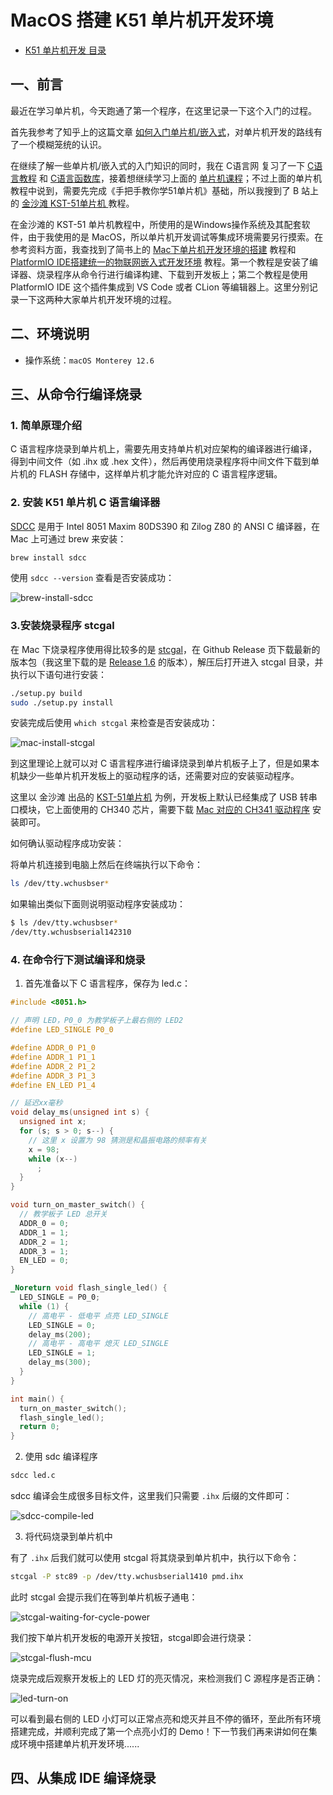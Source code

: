 # MacOS 搭建 K51 单片机开发环境

- [K51 单片机开发 目录](./index.md)

## 一、前言

最近在学习单片机，今天跑通了第一个程序，在这里记录一下这个入门的过程。

首先我参考了知乎上的这篇文章 [如何入门单片机/嵌入式](https://zhuanlan.zhihu.com/p/44771282?utm_id=0)，对单片机开发的路线有了一个模糊笼统的认识。

在继续了解一些单片机/嵌入式的入门知识的同时，我在 C语言网 复习了一下 [C语言教程](https://www.dotcpp.com/course/c/) 和 [C语言函数库](https://www.dotcpp.com/course/lib/)，接着想继续学习上面的 [单片机课程](https://www.dotcpp.com/course/scm/)；不过上面的单片机教程中说到，需要先完成《手把手教你学51单片机》基础，所以我搜到了 B 站上的 [金沙滩 KST-51单片机 ](https://www.bilibili.com/video/BV1RJ411k74J/?p=1&vd_source=242281abf4f78a703efdf5ba4b810246) 教程。

在金沙滩的 KST-51 单片机教程中，所使用的是Windows操作系统及其配套软件，由于我使用的是 MacOS，所以单片机开发调试等集成环境需要另行摸索。在参考资料方面，我查找到了简书上的 [Mac下单片机开发环境的搭建](https://www.jianshu.com/p/d16025a34cfe) 教程和 [PlatformIO IDE搭建统一的物联网嵌入式开发环境](https://www.jianshu.com/p/1f68451ee99c) 教程。第一个教程是安装了编译器、烧录程序从命令行进行编译构建、下载到开发板上；第二个教程是使用 PlatformIO IDE 这个插件集成到 VS Code 或者 CLion 等编辑器上。这里分别记录一下这两种大家单片机开发环境的过程。

## 二、环境说明

- 操作系统：`macOS Monterey 12.6`

## 三、从命令行编译烧录

### 1. 简单原理介绍

C 语言程序烧录到单片机上，需要先用支持单片机对应架构的编译器进行编译，得到中间文件（如 .ihx 或 .hex 文件），然后再使用烧录程序将中间文件下载到单片机的 FLASH 存储中，这样单片机才能允许对应的 C 语言程序逻辑。

### 2. 安装 K51 单片机 C 语言编译器

[SDCC](https://sdcc.sourceforge.net/) 是用于 Intel 8051 Maxim 80DS390 和 Zilog Z80 的 ANSI C 编译器，在 Mac 上可通过 brew 来安装：

```bash
brew install sdcc
```

使用 `sdcc --version` 查看是否安装成功：

![brew-install-sdcc](./brew-install-sdcc.png)

### 3.安装烧录程序 stcgal

在 Mac 下烧录程序使用得比较多的是 [stcgal](https://github.com/grigorig/stcgal)，在 Github Release 页下载最新的版本包（我这里下载的是 [Release 1.6](https://github.com/grigorig/stcgal/archive/refs/tags/v1.6.tar.gz) 的版本），解压后打开进入 stcgal 目录，并执行以下语句进行安装：

```bash
./setup.py build
sudo ./setup.py install
```

安装完成后使用 `which stcgal` 来检查是否安装成功：

![mac-install-stcgal](./mac-install-stcgal.png)

到这里理论上就可以对 C 语言程序进行编译烧录到单片机板子上了，但是如果本机缺少一些单片机开发板上的驱动程序的话，还需要对应的安装驱动程序。

这里以 金沙滩 出品的 [KST-51单片机](http://www.qdkingst.com/cn/disc51) 为例，开发板上默认已经集成了 USB 转串口模块，它上面使用的 CH340 芯片，需要下载 [Mac 对应的 CH341 驱动程序](https://www.wch.cn/download/CH341SER_MAC_ZIP.html) 安装即可。

如何确认驱动程序成功安装：

将单片机连接到电脑上然后在终端执行以下命令：

```bash
ls /dev/tty.wchusbser*
```

如果输出类似下面则说明驱动程序安装成功：

```bash
$ ls /dev/tty.wchusbser*
/dev/tty.wchusbserial142310
```

### 4. 在命令行下测试编译和烧录

1. 首先准备以下 C 语言程序，保存为 led.c：

```C
#include <8051.h>

// 声明 LED，P0_0 为教学板子上最右侧的 LED2
#define LED_SINGLE P0_0

#define ADDR_0 P1_0
#define ADDR_1 P1_1
#define ADDR_2 P1_2
#define ADDR_3 P1_3
#define EN_LED P1_4

// 延迟xx毫秒
void delay_ms(unsigned int s) {
  unsigned int x;
  for (s; s > 0; s--) {
    // 这里 x 设置为 98 猜测是和晶振电路的频率有关
    x = 98;
    while (x--)
      ;
  }
}

void turn_on_master_switch() {
  // 教学板子 LED 总开关
  ADDR_0 = 0;
  ADDR_1 = 1;
  ADDR_2 = 1;
  ADDR_3 = 1;
  EN_LED = 0;
}

_Noreturn void flash_single_led() {
  LED_SINGLE = P0_0;
  while (1) {
    // 高电平 - 低电平 点亮 LED_SINGLE
    LED_SINGLE = 0;
    delay_ms(200);
    // 高电平 - 高电平 熄灭 LED_SINGLE
    LED_SINGLE = 1;
    delay_ms(300);
  }
}

int main() {
  turn_on_master_switch();
  flash_single_led();
  return 0;
}
```

2. 使用 sdc 编译程序

```bash
sdcc led.c
```

sdcc 编译会生成很多目标文件，这里我们只需要 `.ihx` 后缀的文件即可：

![sdcc-compile-led](./sdcc-compile-led.png)

3. 将代码烧录到单片机中

有了 `.ihx` 后我们就可以使用 stcgal 将其烧录到单片机中，执行以下命令：

```bash
stcgal -P stc89 -p /dev/tty.wchusbserial1410 pmd.ihx
```

此时 stcgal 会提示我们在等到单片机板子通电：

![stcgal-waiting-for-cycle-power](./stcgal-waiting-for-cycle-power.png)

我们按下单片机开发板的电源开关按钮，stcgal即会进行烧录：

![stcgal-flush-mcu](./stcgal-flush-mcu.png)

烧录完成后观察开发板上的 LED 灯的亮灭情况，来检测我们 C 源程序是否正确：

![led-turn-on](./led-turn-on.jpeg)

可以看到最右侧的 LED 小灯可以正常点亮和熄灭并且不停的循环，至此所有环境搭建完成，并顺利完成了第一个点亮小灯的 Demo！下一节我们再来讲如何在集成环境中搭建单片机开发环境......

## 四、从集成 IDE 编译烧录